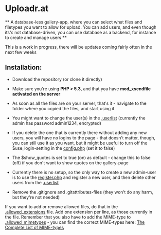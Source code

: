 Uploadr.at
==========

** A database-less gallery-app, where you can select what files and filetypes you want to allow for upload. You can add users, and even though its's not database-driven, you can use database as a backend, for instance to create and manage users **

This is a work in progress, there will be updates coming fairly often in the next few weeks

Installation:
-------------
* Download the repository (or clone it directly)
* Make sure you're using **PHP > 5.3**, and that you have **mod_xsendfile activated on the server**
* As soon as all the files are on your server, that's it - navigate to the folder where you copied the files, and start using it
* You might want to change the user(s) in the [.userlist](conf/.userlist) (currently the admin has password admin1234, encrypted)
* If you delete the one that is currently there without adding any new users, you will have no logins to the page - that doesn't matter, though, you can still use it as you want, but it might be useful to turn off the $use_login-setting in the [config.php](conf/config.php) (set it to false)
* The $show_quotes is set to true (on) as default - change this to false (off) if you don't want to show quotes on the gallery-page

* Currently there is no setup, so the only way to create a new admin-user is to use the [register.php](register.php) and register a new user, and then delete other users from the [.userlist](conf/.userlist)

* Remove the .gitignore and .gitattributes-files (they won't do any harm, but they're not needed)

If you want to add or remove allowed files, do that in the [.allowed_extensions](conf/.allowed_extensions) file. Add one extension per line, as those currently in the file. Remember that you also have to add the MIME-type to [.allowed_mimetypes](conf/.allowed_mimetypes) - you can find the correct MIME-types here: [The Complete List of MIME-types](https://www.sitepoint.com/web-foundations/mime-types-complete-list/)